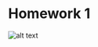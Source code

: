 # Homework 1
![alt text](https://github.com/[Ryan-Mercadante]/[SSW-345]/blob/[Homework-1]/image.jpg?raw=true)

